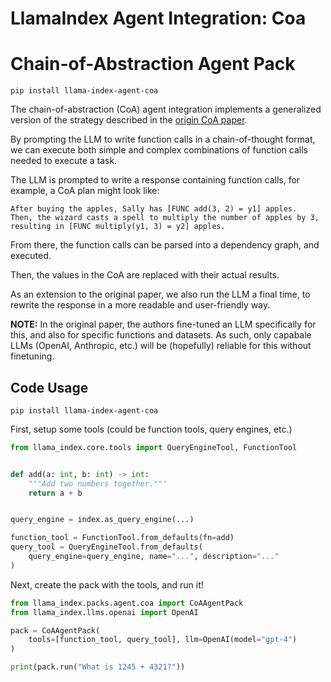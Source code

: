 # LlamaIndex Agent Integration: Coa

# Chain-of-Abstraction Agent Pack

`pip install llama-index-agent-coa`

The chain-of-abstraction (CoA) agent integration implements a generalized version of the strategy described in the [origin CoA paper](https://arxiv.org/abs/2401.17464).

By prompting the LLM to write function calls in a chain-of-thought format, we can execute both simple and complex combinations of function calls needed to execute a task.

The LLM is prompted to write a response containing function calls, for example, a CoA plan might look like:

```
After buying the apples, Sally has [FUNC add(3, 2) = y1] apples.
Then, the wizard casts a spell to multiply the number of apples by 3,
resulting in [FUNC multiply(y1, 3) = y2] apples.
```

From there, the function calls can be parsed into a dependency graph, and executed.

Then, the values in the CoA are replaced with their actual results.

As an extension to the original paper, we also run the LLM a final time, to rewrite the response in a more readable and user-friendly way.

**NOTE:** In the original paper, the authors fine-tuned an LLM specifically for this, and also for specific functions and datasets. As such, only capabale LLMs (OpenAI, Anthropic, etc.) will be (hopefully) reliable for this without finetuning.

## Code Usage

`pip install llama-index-agent-coa`

First, setup some tools (could be function tools, query engines, etc.)

```python
from llama_index.core.tools import QueryEngineTool, FunctionTool


def add(a: int, b: int) -> int:
    """Add two numbers together."""
    return a + b


query_engine = index.as_query_engine(...)

function_tool = FunctionTool.from_defaults(fn=add)
query_tool = QueryEngineTool.from_defaults(
    query_engine=query_engine, name="...", description="..."
)
```

Next, create the pack with the tools, and run it!

```python
from llama_index.packs.agent.coa import CoAAgentPack
from llama_index.llms.openai import OpenAI

pack = CoAAgentPack(
    tools=[function_tool, query_tool], llm=OpenAI(model="gpt-4")
)

print(pack.run("What is 1245 + 4321?"))
```
